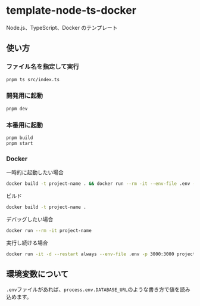 # template-node-ts-docker

Node.js、TypeScript、Docker のテンプレート

## 使い方

### ファイル名を指定して実行

```sh
pnpm ts src/index.ts
```

### 開発用に起動

```sh
pnpm dev
```

### 本番用に起動

```sh
pnpm build
pnpm start
```

### Docker

一時的に起動したい場合

```sh
docker build -t project-name . && docker run --rm -it --env-file .env -p 3000:3000 project-name
```

ビルド

```sh
docker build -t project-name .
```

デバッグしたい場合

```sh
docker run --rm -it project-name
```

実行し続ける場合

```sh
docker run -it -d --restart always --env-file .env -p 3000:3000 project-name
```

## 環境変数について

`.env`ファイルがあれば、`process.env.DATABASE_URL`のような書き方で値を読み込めます。
